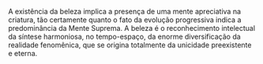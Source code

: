 ﻿A existência da beleza implica a presença de uma mente apreciativa na criatura, tão certamente quanto o fato da evolução progressiva indica a predominância da Mente Suprema. A beleza é o reconhecimento intelectual da síntese harmoniosa, no tempo-espaço, da enorme diversificação da realidade fenomênica, que se origina totalmente da unicidade preexistente e eterna.
